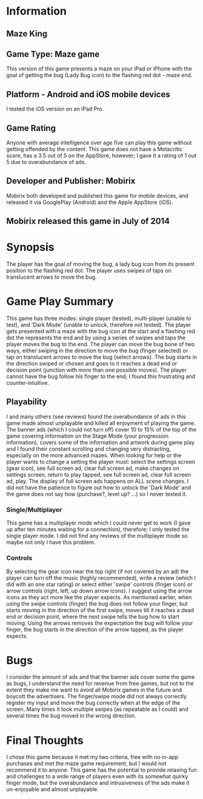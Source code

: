 # Information
## Maze King
## Game Type: Maze game
This version of this game presents a maze on your iPad or iPhone with the goal of getting the bug (Lady Bug icon) to the flashing red dot - maze end.
## Platform - Android and iOS mobile devices
I tested the iOS version on an iPad Pro.
## Game Rating
Anyone with average intelligence over age five can play this game without getting offended by the content.  This game does not have a Metacritic score, has a 3.5 out of 5 on the AppStore, however; I gave it a rating of 1 out 5 due to overabundance of ads.
## Developer and Publisher: Mobirix
Mobirix both developed and published this game for mobile devices, and released it via GooglePlay (Android) and the Apple AppStore (iOS).
## Mobirix released this game in July of 2014
# Synopsis
The player has the goal of moving the bug, a lady bug icon from its present position to the flashing red dot.  The player uses swipes of taps on translucent arrows to move the bug.
# Game Play Summary
This game has three modes: single player (tested), multi-player (unable to test), and 'Dark Mode' (unable to unlock, therefore not tested).
The player gets presented with a maze with the bug icon at the start and a flashing red dot the represents the end and by using a series of swipes and taps the player moves the bug to the end.
The player can move the bug bone of two ways, either swiping in the direction to move the bug (finger selected) or tap on translucent arrows to move the bug (select arrows).  The bug starts in the direction swiped or chosen and goes to it reaches a dead end or decision point (junction with more than one possible moves).  The player cannot have the bug follow his finger to the end; I found this frustrating and counter-intuitive.
## Playability
I and many others (see reviews) found the overabundance of ads in this game made almost unplayable and killed all enjoyment of playing the game.  The banner ads (which I could not turn off) cover 10 to 15% of the top of the game covering information on the Stage Mode (your progression information), covers some of the information and artwork during game play and I found their constant scrolling and changing very distracting, especially on the more advanced mazes.
When looking for help or the player wants to change a setting the player must: select the settings screen (gear icon), see full screen ad, clear full screen ad, make changes on settings screen, return to play tapped, see full screen ad, clear full screen ad, play.  The display of full screen ads happens on ALL scene changes.
I did not have the patience to figure out how to unlock the 'Dark Mode' and the game does not say how (purchase?, level up? ...) so I never tested it.
### Single/Multiplayer
This game has a multiplayer mode which I could never get to work (I gave up after ten minutes waiting for a connection), therefore; I only tested the single player mode.  I did not find any reviews of the multiplayer mode so maybe not only I have this problem.
### Controls
By selecting the gear icon near the top right (if not covered by an ad) the player can turn off the music (highly recommended), write a review (which I did with an one star rating) or select either 'swipe' controls (finger icon) or arrow controls (right, left, up down arrow icons).  I suggest using the arrow icons as they act more like the player expects.  As mentioned earlier, when using the swipe controls (finger) the bug does not follow your finger, but starts moving in the direction of the first swipe, moves till it reaches a dead end or decision point, where the next swipe tells the bug how to start moving.  Using the arrows removes the expectation the bug will follow your finger, the bug starts in the direction of the arrow tapped, as the player expects.

# Bugs
I consider the amount of ads and that the banner ads cover some the game as bugs, I understand the need for revenue from free games, but not to the extent they make me want to avoid all Mobirix games in the future and boycott the advertisers.
The finger/swipe mode did not always correctly register my input and move the bug correctly when at the edge of the screen.  Many times it took multiple swipes (as repeatable as I could) and several times the bug moved in the wrong direction.
# Final Thoughts
I chose this game because it met my two criteria, free with no in-app purchases and met the maze game requirement, but I would not recommend it to anyone.  This game has the potential to provide relaxing fun and challenges to a wide range of players even with its somewhat quirky finger mode, but the overabundance and intrusiveness of the ads make it un-enjoyable and almost unplayable.

